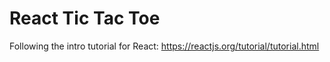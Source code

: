 # React Tic Tac Toe

Following the intro tutorial for React:
https://reactjs.org/tutorial/tutorial.html
